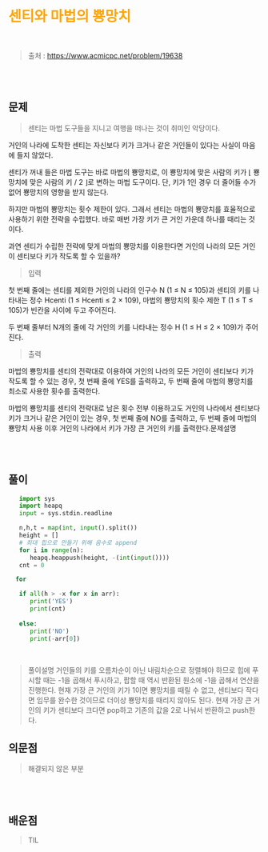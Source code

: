 <br/><Br>

<span style = "color:orange">

# 센티와 마법의 뿅망치
</span>
<br>

> 출처 : https://www.acmicpc.net/problem/19638


<br/><br>

## 문제


>센티는 마법 도구들을 지니고 여행을 떠나는 것이 취미인 악당이다.

거인의 나라에 도착한 센티는 자신보다 키가 크거나 같은 거인들이 있다는 사실이 마음에 들지 않았다.

센티가 꺼내 들은 마법 도구는 바로 마법의 뿅망치로, 이 뿅망치에 맞은 사람의 키가 ⌊ 뿅망치에 맞은 사람의 키 / 2 ⌋로 변하는 마법 도구이다. 단, 키가 1인 경우 더 줄어들 수가 없어 뿅망치의 영향을 받지 않는다.

하지만 마법의 뿅망치는 횟수 제한이 있다. 그래서 센티는 마법의 뿅망치를 효율적으로 사용하기 위한 전략을 수립했다. 바로 매번 가장 키가 큰 거인 가운데 하나를 때리는 것이다.

과연 센티가 수립한 전략에 맞게 마법의 뿅망치를 이용한다면 거인의 나라의 모든 거인이 센티보다 키가 작도록 할 수 있을까?

>입력

첫 번째 줄에는 센티를 제외한 거인의 나라의 인구수 N (1 ≤ N ≤ 105)과 센티의 키를 나타내는 정수 Hcenti (1 ≤ Hcenti ≤ 2 × 109), 마법의 뿅망치의 횟수 제한 T (1 ≤ T ≤ 105)가 빈칸을 사이에 두고 주어진다. 

두 번째 줄부터 N개의 줄에 각 거인의 키를 나타내는 정수 H (1 ≤ H ≤ 2 × 109)가 주어진다.

>출력

마법의 뿅망치를 센티의 전략대로 이용하여 거인의 나라의 모든 거인이 센티보다 키가 작도록 할 수 있는 경우, 첫 번째 줄에 YES를 출력하고, 두 번째 줄에 마법의 뿅망치를 최소로 사용한 횟수를 출력한다.

마법의 뿅망치를 센티의 전략대로 남은 횟수 전부 이용하고도 거인의 나라에서 센티보다 키가 크거나 같은 거인이 있는 경우, 첫 번째 줄에 NO를 출력하고, 두 번째 줄에 마법의 뿅망치 사용 이후 거인의 나라에서 키가 가장 큰 거인의 키를 출력한다.문제설명

<br/><br>

## 풀이

```python
   import sys
   import heapq
   input = sys.stdin.readline

   n,h,t = map(int, input().split())
   height = []
   # 최대 힙으로 만들기 위해 음수로 append
   for i in range(n): 
      heapq.heappush(height, -(int(input())))
   cnt = 0

  for 

   if all(h > -x for x in arr): 
      print('YES')
      print(cnt)
   
   else:
      print('NO')
      print(-arr[0])
```
<br>

> 풀이설명
거인들의 키를 오름차순이 아닌 내림차순으로 정렬해야 하므로 힙에 푸시할 때는 -1을 곱해서 푸시하고, 팝할 때 역시 반환된 원소에 -1을 곱해서 연산을 진행한다.
현재 가장 큰 거인의 키가 1이면 뿅망치를 때릴 수 없고, 센티보다 작다면 임무를 완수한 것이므로 더이상 뿅망치를 때리지 않아도 된다.
현재 가장 큰 거인의 키가 센티보다 크다면 pop하고 기존의 값을 2로 나눠서 반환하고 push한다.

## 의문점
> 해결되지 않은 부분


<br/><br>


## 배운점
> TIL

